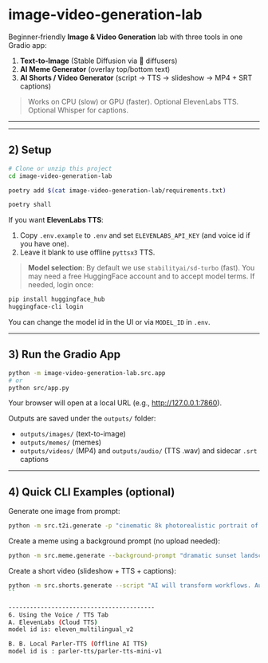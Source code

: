 # image-video-generation-lab

Beginner‑friendly **Image & Video Generation** lab with three tools in one Gradio app:

1) **Text‑to‑Image** (Stable Diffusion via 🤗 diffusers)
2) **AI Meme Generator** (overlay top/bottom text)
3) **AI Shorts / Video Generator** (script → TTS → slideshow → MP4 + SRT captions)

> Works on CPU (slow) or GPU (faster). Optional ElevenLabs TTS. Optional Whisper for captions.

---

---

## 2) Setup

```bash
# Clone or unzip this project
cd image-video-generation-lab

poetry add $(cat image-video-generation-lab/requirements.txt)

poetry shall
```

If you want **ElevenLabs TTS**:
1. Copy `.env.example` to `.env` and set `ELEVENLABS_API_KEY` (and voice id if you have one).
2. Leave it blank to use offline `pyttsx3` TTS.

> **Model selection**: By default we use `stabilityai/sd-turbo` (fast). You may need a free HuggingFace account and to accept model terms.
If needed, login once:
```bash
pip install huggingface_hub
huggingface-cli login
```
You can change the model id in the UI or via `MODEL_ID` in `.env`.

---

## 3) Run the Gradio App

```bash
python -m image-video-generation-lab.src.app
# or
python src/app.py
```

Your browser will open at a local URL (e.g., http://127.0.0.1:7860).

Outputs are saved under the `outputs/` folder:
- `outputs/images/` (text-to-image)
- `outputs/memes/` (memes)
- `outputs/videos/` (MP4) and `outputs/audio/` (TTS .wav) and sidecar `.srt` captions

---

## 4) Quick CLI Examples (optional)

Generate one image from prompt:
```bash
python -m src.t2i.generate -p "cinematic 8k photorealistic portrait of a lion" -o outputs/images
```

Create a meme using a background prompt (no upload needed):
```bash
python -m src.meme.generate --background-prompt "dramatic sunset landscape" --top "WHEN PROD WORKS" --bottom "AND YOU DID NOTHING"
```

Create a short video (slideshow + TTS + captions):
```bash
python -m src.shorts.generate --script "AI will transform workflows. Automate boring tasks. Focus on impact." --slides 5 --seconds 3
``

-----------------------------------------
6. Using the Voice / TTS Tab
A. ElevenLabs (Cloud TTS)
model id is: eleven_multilingual_v2

B. B. Local Parler-TTS (Offline AI TTS)
model id is : parler-tts/parler-tts-mini-v1

